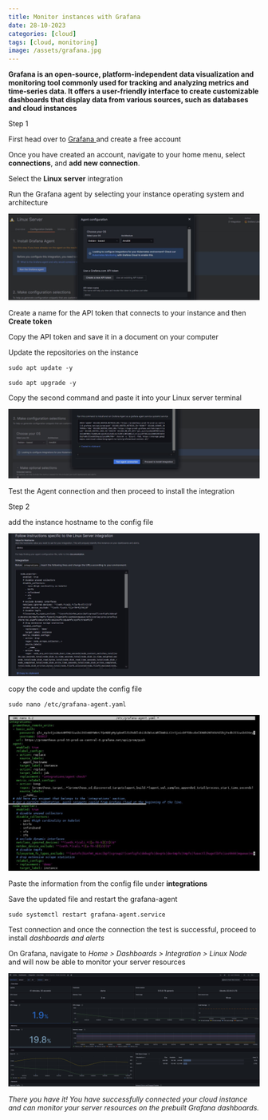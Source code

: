 ```yaml
---
title: Monitor instances with Grafana
date: 28-10-2023
categories: [cloud]
tags: [cloud, monitoring]
image: /assets/grafana.jpg
---
```



**Grafana is an open-source, platform-independent data visualization and monitoring 
tool commonly used for tracking and analyzing metrics and time-series data.
It offers a user-friendly interface to create customizable dashboards that 
display data from various sources, such as databases and cloud instances**


Step 1

First head over to <a href="https://grafana.com/" target="_blank">Grafana </a> and create a free account

Once you have created an account, navigate to your home menu, select **connections**, and **add new connection**.

Select the **Linux server** integration

Run the Grafana agent by selecting your instance operating system and architecture

![chooseos](/assets/chooseos.jpg)

Create a name for the API token that connects to your instance and then **Create token**

Copy the API token and save it in a document on your computer 

Update the repositories on the instance 

```
sudo apt update -y
```

```
sudo apt upgrade -y
```

Copy the second command and paste it into your Linux server terminal

![copycommand](/assets/copycommand.jpg)


Test the Agent connection and then proceed to install the integration



Step 2

add the instance hostname to the config file

![intergration](/assets/intergration.jpg)

copy the code and update the config file


```
sudo nano /etc/grafana-agent.yaml
```

![yaml](/assets/yaml.jpg)

Paste the information from the config file under **integrations**

Save the updated file and restart the grafana-agent

```
sudo systemctl restart grafana-agent.service
```

Test connection and once the connection the test is successful, proceed to install *dashboards and alerts*

On Grafana, navigate to *Home > Dashboards > Integration > Linux Node* and will now be able to monitor your server resources 

![dashboard](/assets/monitoring.jpg)


*There you have it! 
You have successfully connected your cloud instance and can 
monitor your server resources on the prebuilt Grafana dashboards.*


